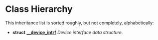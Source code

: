 
# Class Hierarchy

This inheritance list is sorted roughly, but not completely, alphabetically:


* **struct** [**\_\_device\_intrf**](struct____device__intrf.md) _Device interface data structure._ 

